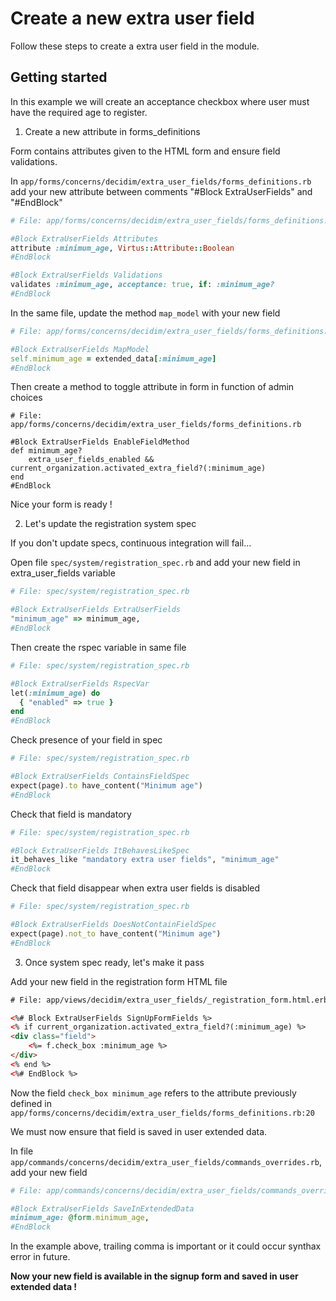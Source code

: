# Create a new extra user field

Follow these steps to create a extra user field in the module.

## Getting started

In this example we will create an acceptance checkbox where user must have the required age to register.

1. Create a new attribute in forms_definitions

Form contains attributes given to the HTML form and ensure field validations.

In `app/forms/concerns/decidim/extra_user_fields/forms_definitions.rb` add your new attribute between comments "#Block ExtraUserFields" and "#EndBlock"

```ruby
# File: app/forms/concerns/decidim/extra_user_fields/forms_definitions.rb

#Block ExtraUserFields Attributes
attribute :minimum_age, Virtus::Attribute::Boolean
#EndBlock

#Block ExtraUserFields Validations
validates :minimum_age, acceptance: true, if: :minimum_age?
#EndBlock
```

In the same file, update the method `map_model` with your new field

```ruby
# File: app/forms/concerns/decidim/extra_user_fields/forms_definitions.rb

#Block ExtraUserFields MapModel
self.minimum_age = extended_data[:minimum_age]
#EndBlock
```

Then create a method to toggle attribute in form in function of admin choices
```
# File: app/forms/concerns/decidim/extra_user_fields/forms_definitions.rb

#Block ExtraUserFields EnableFieldMethod
def minimum_age?
    extra_user_fields_enabled && current_organization.activated_extra_field?(:minimum_age)
end
#EndBlock
```

Nice your form is ready ! 

2. Let's update the registration system spec

If you don't update specs, continuous integration will fail...

Open file `spec/system/registration_spec.rb` and add your new field in extra_user_fields variable

```ruby
# File: spec/system/registration_spec.rb

#Block ExtraUserFields ExtraUserFields
"minimum_age" => minimum_age,
#EndBlock
```

Then create the rspec variable in same file

```ruby
# File: spec/system/registration_spec.rb

#Block ExtraUserFields RspecVar
let(:minimum_age) do
  { "enabled" => true }
end
#EndBlock
```

Check presence of your field in spec

```ruby
# File: spec/system/registration_spec.rb

#Block ExtraUserFields ContainsFieldSpec
expect(page).to have_content("Minimum age")
#EndBlock
```

Check that field is mandatory
```ruby
# File: spec/system/registration_spec.rb

#Block ExtraUserFields ItBehavesLikeSpec
it_behaves_like "mandatory extra user fields", "minimum_age"
#EndBlock
```

Check that field disappear when extra user fields is disabled
```ruby
# File: spec/system/registration_spec.rb

#Block ExtraUserFields DoesNotContainFieldSpec
expect(page).not_to have_content("Minimum age")
#EndBlock
```

3. Once system spec ready, let's make it pass

Add your new field in the registration form HTML file

```HTML
# File: app/views/decidim/extra_user_fields/_registration_form.html.erb

<%# Block ExtraUserFields SignUpFormFields %>
<% if current_organization.activated_extra_field?(:minimum_age) %>
<div class="field">
    <%= f.check_box :minimum_age %>
</div>
<% end %>
<%# EndBlock %>
```

Now the field `check_box minimum_age` refers to the attribute previously defined in `app/forms/concerns/decidim/extra_user_fields/forms_definitions.rb:20`

We must now ensure that field is saved in user extended data.

In file `app/commands/concerns/decidim/extra_user_fields/commands_overrides.rb`, add your new field

```ruby
# File: app/commands/concerns/decidim/extra_user_fields/commands_overrides.rb

#Block ExtraUserFields SaveInExtendedData
minimum_age: @form.minimum_age,
#EndBlock
```

In the example above, trailing comma is important or it could occur synthax error in future.

**Now your new field is available in the signup form and saved in user extended data !**

